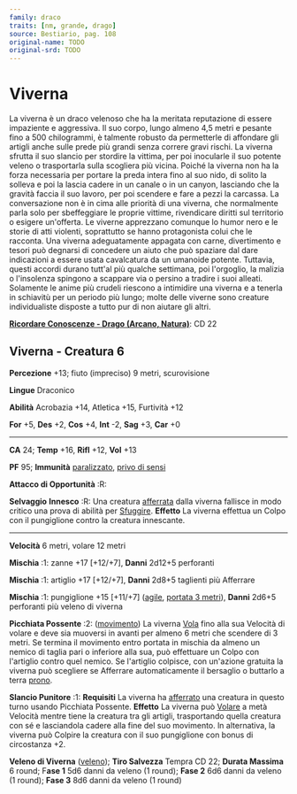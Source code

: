 ```yaml
---
family: draco
traits: [nm, grande, drago]
source: Bestiario, pag. 108
original-name: TODO
original-srd: TODO
---
```


# Viverna

La viverna è un draco velenoso che ha la meritata reputazione di essere
impaziente e aggressiva. Il suo corpo, lungo almeno 4,5 metri e pesante fino a
500 chilogrammi, è talmente robusto da permetterle di affondare gli artigli
anche sulle prede più grandi senza correre gravi rischi. La viverna sfrutta il
suo slancio per stordire la vittima, per poi inocularle il suo potente veleno o
trasportarla sulla scogliera più vicina. Poiché la viverna non ha la forza
necessaria per portare la preda intera fino al suo nido, di solito la solleva e
poi la lascia cadere in un canale o in un canyon, lasciando che la gravità
faccia il suo lavoro, per poi scendere e fare a pezzi la carcassa. La
conversazione non è in cima alle priorità di una viverna, che normalmente parla
solo per sbeffeggiare le proprie vittime, rivendicare diritti sul territorio o
esigere un'offerta. Le viverne apprezzano comunque lo humor nero e le storie di
atti violenti, soprattutto se hanno protagonista colui che le racconta. Una
viverna adeguatamente appagata con carne, divertimento e tesori può degnarsi di
concedere un aiuto che può spaziare dal dare indicazioni a essere usata
cavalcatura da un umanoide potente. Tuttavia, questi accordi durano tutt'al più
qualche settimana, poi l'orgoglio, la malizia o l'insolenza spingono a scappare
via o persino a tradire i suoi alleati. Solamente le anime più crudeli riescono
a intimidire una viverna e a tenerla in schiavitù per un periodo più lungo;
molte delle viverne sono creature individualiste disposte a tutto pur di non
aiutare gli altri.

**[Ricordare Conoscenze - Drago (Arcano, Natura)](/azioni/abilita/ricordare-conoscenze)**:
CD 22

## Viverna - Creatura 6

**Percezione** +13; fiuto (impreciso) 9 metri, scurovisione

**Lingue** Draconico

**Abilità** Acrobazia +14, Atletica +15, Furtività +12

**For** +5, **Des** +2, **Cos** +4, **Int** -2, **Sag** +3, **Car** +0

---

**CA** 24; **Temp** +16, **Rifl** +12, **Vol** +13

**PF** 95; **Immunità** [paralizzato](/condizioni/paralizzato),
[privo di sensi](/condizioni/privo-di-sensi)

**Attacco di Opportunità** :R:

**Selvaggio** **Innesco** :R: Una creatura [afferrata](/condizioni/afferrato)
dalla viverna fallisce in modo critico una prova di abilità per
[Sfuggire](/azioni/base/sfuggire). **Effetto** La viverna effettua un Colpo con
il pungiglione contro la creatura innescante.

---

**Velocità** 6 metri, volare 12 metri

**Mischia** :1: zanne +17 \[+12/+7], **Danni** 2d12+5 perforanti

**Mischia** :1: artiglio +17 \[+12/+7], **Danni** 2d8+5 taglienti più Afferrare

**Mischia** :1: pungiglione +15 \[+11/+7] ([agile](/tratti/agile),
[portata 3 metri](/tratti/portata)), **Danni** 2d6+5 perforanti più veleno di
viverna

**Picchiata Possente** :2: ([movimento](/tratti/movimento)) La viverna
[Vola](/azioni/base/volare) fino alla sua Velocità di volare e deve sia muoversi
in avanti per almeno 6 metri che scendere di 3 metri. Se termina il movimento
entro portata in mischia da almeno un nemico di taglia pari o inferiore alla
sua, può effettuare un Colpo con l'artiglio contro quel nemico. Se l'artiglio
colpisce, con un'azione gratuita la viverna può scegliere se Afferrare
automaticamente il bersaglio o buttarlo a terra [prono](/condizioni/prono).

**Slancio Punitore** :1: **Requisiti** La viverna ha
[afferrato](/condizioni/afferrato) una creatura in questo turno usando Picchiata
Possente. **Effetto** La viverna può [Volare](/azioni/base/volare) a metà
Velocità mentre tiene la creatura tra gli artigli, trasportando quella creatura
con sé e lasciandola cadere alla fine del suo movimento. ln alternativa, la
viverna può Colpire la creatura con il suo pungiglione con bonus di circostanza
+2.

**Veleno di Viverna** ([veleno](/tratti/veleno)); **Tiro Salvezza** Tempra CD
22; **Durata Massima** 6 round; F**ase 1** 5d6 danni da veleno (1 round); **Fase
2** 6d6 danni da veleno (1 round); **Fase 3** 8d6 danni da veleno (1 round)
